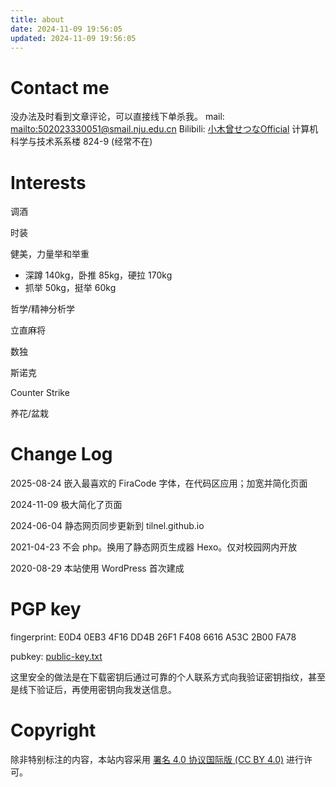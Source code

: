```yaml
---
title: about
date: 2024-11-09 19:56:05
updated: 2024-11-09 19:56:05
---
```


# Contact me

没办法及时看到文章评论，可以直接线下单杀我。
mail: [mailto:502023330051@smail.nju.edu.cn](mailto:502023330051@smail.nju.edu.cn)
Bilibili: [小木曾せつなOfficial](https://space.bilibili.com/12896246)
计算机科学与技术系系楼 824-9 (经常不在)

# Interests

调酒

时装

健美，力量举和举重
- 深蹲 140kg，卧推 85kg，硬拉 170kg
- 抓举 50kg，挺举 60kg

哲学/精神分析学

立直麻将

数独

斯诺克

Counter Strike

养花/盆栽

# Change Log

2025-08-24 嵌入最喜欢的 FiraCode 字体，在代码区应用；加宽并简化页面

2024-11-09 极大简化了页面

2024-06-04 静态网页同步更新到 tilnel.github.io

2021-04-23 不会 php。换用了静态网页生成器 Hexo。仅对校园网内开放

2020-08-29 本站使用 WordPress 首次建成

# PGP key

fingerprint: E0D4 0EB3 4F16 DD4B 26F1 F408 6616 A53C 2B00 FA78

pubkey: [public-key.txt](/public-key.txt)

这里安全的做法是在下载密钥后通过可靠的个人联系方式向我验证密钥指纹，甚至是线下验证后，再使用密钥向我发送信息。

# Copyright

除非特别标注的内容，本站内容采用 [署名 4.0 协议国际版 (CC BY 4.0)](https://creativecommons.org/licenses/by/4.0/deed.zh-hans) 进行许可。
